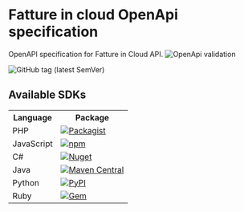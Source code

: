 # Fatture in cloud OpenApi specification

OpenAPI specification for Fatture in Cloud API. <img alt ="OpenApi validation" src="https://validator.swagger.io/validator?url=https://raw.githubusercontent.com/fattureincloud/openapi-fattureincloud/master/openapi.yaml">

<img alt="GitHub tag (latest SemVer)" src="https://img.shields.io/github/v/tag/fattureincloud/openapi-fattureincloud?color=violet&label=release&sort=semver">

<h2>Available SDKs</h2>
<table>
    <tr><th>Language</th><th>Package</th></tr>
    <tr><td>PHP</td><td><a href="https://packagist.org/packages/fattureincloud/fattureincloud-php-sdk"><img alt="Packagist" src="https://img.shields.io/packagist/v/fattureincloud/fattureincloud-php-sdk?color=8892be"></a></td></tr>
    <tr><td>JavaScript</td><td><a href="https://www.npmjs.com/package/@fattureincloud/fattureincloud-js-sdk"><img alt="npm" src="https://img.shields.io/npm/v/@fattureincloud/fattureincloud-js-sdk?color=ffeb42"></a></td></tr>
    <tr><td>C#</td><td><a href="https://www.nuget.org/packages/It.FattureInCloud.Sdk/"><img alt="Nuget" src="https://img.shields.io/nuget/v/It.FattureInCloud.Sdk?color=7b2f85"></a></td></tr>
    <tr><td>Java</td><td><a href="https://search.maven.org/artifact/it.fattureincloud/fattureincloud-java-sdk"><img alt="Maven Central" src="https://img.shields.io/maven-central/v/it.fattureincloud/fattureincloud-java-sdk?color=b07219"></a></td></tr>
    <tr><td>Python</td><td><a href="https://pypi.org/project/fattureincloud-python-sdk/"><img alt="PyPI" src="https://img.shields.io/pypi/v/fattureincloud-python-sdk?color=16c0f8"></a></td></tr>
    <tr><td>Ruby</td><td><a href="https://rubygems.org/gems/fattureincloud_ruby_sdk"><img alt="Gem" src="https://img.shields.io/gem/v/fattureincloud_ruby_sdk?color=c22815"></a></td></tr>
</table>
